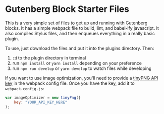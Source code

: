 # Gutenberg Block Starter Files

This is a very simple set of files to get up and running with Gutenberg blocks. It has a simple webpack file to build, lint, and babel-ify javascript. It also compiles Stylus files, and then enqueues everything in a really basic plugin.

To use, just download the files and put it into the plugins directory. Then:

1. `cd` to the plugin directory in terminal
2. run `npm install` or `yarn install` depending on your preference
3. run `npm run develop` or `yarn develop` to watch files while developing

If you want to use image optimization, you'll need to provide a [tinyPNG API key](https://tinypng.com/developers) in the webpack config file. Once you have the key, add it to `webpack.config.js`:

```javascript
var imageOptimizer = new tinyPng({
	key: "YOUR_API_KEY_HERE"
);
```